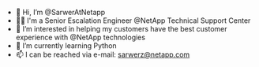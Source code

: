 - 👋 Hi, I’m @SarwerAtNetapp
- 👨‍💻 I'm a Senior Escalation Engineer @NetApp Technical Support Center
- 👀 I’m interested in helping my customers have the best customer experience with @NetApp technologies
- 🌱 I’m currently learning Python
- 📫 I can be reached via e-mail: sarwerz@netapp.com

<!---
SarwerAtNetapp/SarwerAtNetapp is a ✨ special ✨ repository because its `README.md` (this file) appears on your GitHub profile.
You can click the Preview link to take a look at your changes.
--->
